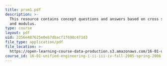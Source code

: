 ```yaml
---
title: prsm1.pdf
description: >-
  This resource contains concept questions and answers based on cross section
  and modulus.
type: course
layout: pdf
uid: 2356e487625e0eb7dbacf1f698c471d3
file_type: application/pdf
file_location: >-
  https://open-learning-course-data-production.s3.amazonaws.com/16-01-unified-engineering-i-ii-iii-iv-fall-2005-spring-2006/2356e487625e0eb7dbacf1f698c471d3_prsm1.pdf
course_id: 16-01-unified-engineering-i-ii-iii-iv-fall-2005-spring-2006
---
```

